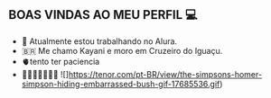 ## BOAS VINDAS AO MEU PERFIL 💻


- 📖  Atualmente estou trabalhando no Alura.
- 🇧🇷  Me chamo Kayani e moro em Cruzeiro do Iguaçu.
- 🫀tento ter  paciencia
- 🌌🌻🇧🇷🤟⚓💟
  ![]https://tenor.com/pt-BR/view/the-simpsons-homer-simpson-hiding-embarrassed-bush-gif-17685536.gif)
